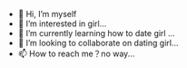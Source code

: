 - 👋 Hi, I’m myself
- 👀 I’m interested in girl...
- 🌱 I’m currently learning how to date girl ...
- 💞️ I’m looking to collaborate on dating girl...
- 📫 How to reach me？no way...

<!---
Cc520x/Cc520x is a ✨ special ✨ repository because its `README.md` (this file) appears on your GitHub profile.
You can click the Preview link to take a look at your changes.
--->
